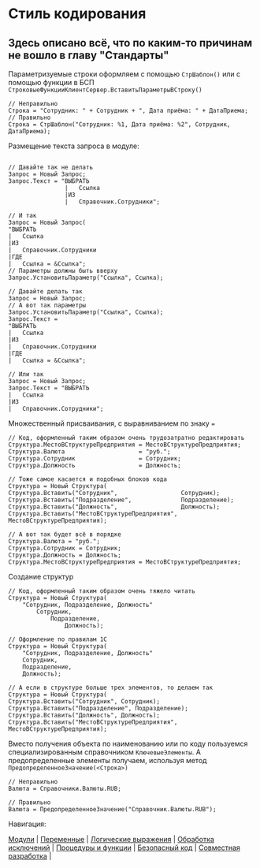 # Стиль кодирования

## Здесь описано всё, что по каким-то причинам не вошло в главу "Стандарты"

Параметризуемые строки оформляем с помощью `СтрШаблон()` или с помощью функции в БСП `СтроковыеФункцииКлиентСервер.ВставитьПараметрыВСтроку()`

```bsl
// Неправильно
Строка = "Сотрудник: " + Сотрудник + ", Дата приёма: " + ДатаПриема;
// Правильно
Строка = СтрШаблон("Сотрудник: %1, Дата приёма: %2", Сотрудник, ДатаПриема);
```

Размещение текста запроса в модуле:

```bsl

// Давайте так не делать
Запрос = Новый Запрос;
Запрос.Текст = "ВЫБРАТЬ
                |   Ссылка 
                |ИЗ
                |   Справочник.Сотрудники";

// И так
Запрос = Новый Запрос(
"ВЫБРАТЬ
|   Ссылка 
|ИЗ
|   Справочник.Сотрудники
|ГДЕ
|   Ссылка = &Ссылка";
// Параметры должны быть вверху
Запрос.УстановитьПараметр("Ссылка", Ссылка);

// Давайте делать так
Запрос = Новый Запрос;
// А вот так параметры
Запрос.УстановитьПараметр("Ссылка", Ссылка);
Запрос.Текст =
"ВЫБРАТЬ
|   Ссылка 
|ИЗ
|   Справочник.Сотрудники
|ГДЕ
|   Ссылка = &Ссылка";

// Или так
Запрос = Новый Запрос;
Запрос.Текст = "ВЫБРАТЬ
|   Ссылка 
|ИЗ
|   Справочник.Сотрудники";
```

Множественный присваивания, с выравниванием по знаку `=`

```bsl
// Код, оформленный таким образом очень трудозатратно редактировать
Структура.МестоВСтруктуреПредприятия = МестоВСтруктуреПредприятия;
Структура.Валюта                     = "руб.";
Структура.Сотрудник                  = Сотрудник;
Структура.Должность                  = Должность;

// Тоже самое касается и подобных блоков кода
Структура = Новый Структура(
Структура.Вставить("Сотрудник",                  Сотрудник);
Структура.Вставить("Подразделение",              Подразделение);
Структура.Вставить("Должность",                  Должность);
Структура.Вставить("МестоВСтруктуреПредприятия", МестоВСтруктуреПредприятия);

// А вот так будет всё в порядке
Структура.Валюта = "руб.";
Структура.Сотрудник = Сотрудник;
Структура.Должность = Должность;
Структура.МестоВСтруктуреПредприятия = МестоВСтруктуреПредприятия;

```

Создание структур

```bsl
// Код, оформленный таким образом очень тяжело читать
Структура = Новый Структура(
    "Сотрудник, Подразделение, Должность"
        Сотрудник,
            Подразделение,
                Должность);

// Оформление по правилам 1С
Структура = Новый Структура(
    "Сотрудник, Подразделение, Должность"
    Сотрудник,
    Подразделение,
    Должность);

// А если в структуре больше трех элементов, то делаем так
Структура = Новый Структура(
Структура.Вставить("Сотрудник", Сотрудник);
Структура.Вставить("Подразделение", Подразделение);
Структура.Вставить("Должность", Должность);
Структура.Вставить("МестоВСтруктуреПредприятия", МестоВСтруктуреПредприятия);
```

Вместо получения объекта по наименованию или по коду пользуемся специализированным справочником `КлючевыеЭлементы`. А предопределенные элементы получаем, используя метод `ПредопределенноеЗначение(<Строка>)`

```bsl
// Неправильно
Валюта = Справочники.Валюты.RUB;

// Правильно
Валюта = ПредопределенноеЗначение("Справочник.Валюты.RUB");
```

Навигация:

[Модули](./%D0%A1%D1%82%D0%B0%D0%BD%D0%B4%D0%B0%D1%80%D1%82%D1%8B/1%20Модули.md) |
[Переменные](./%D0%A1%D1%82%D0%B0%D0%BD%D0%B4%D0%B0%D1%80%D1%82%D1%8B/2%20Переменные.md) |
[Логические выражения](./%D0%A1%D1%82%D0%B0%D0%BD%D0%B4%D0%B0%D1%80%D1%82%D1%8B/3%20Логические%20выражения.md) |
[Обработка исключений](./%D0%A1%D1%82%D0%B0%D0%BD%D0%B4%D0%B0%D1%80%D1%82%D1%8B/4%20Обработка%20исключений.md) |
[Процедуры и функции](./%D0%A1%D1%82%D0%B0%D0%BD%D0%B4%D0%B0%D1%80%D1%82%D1%8B/5%20Процедуры%20и%20функции.md) |
[Безопасный код](./%D0%A1%D1%82%D0%B0%D0%BD%D0%B4%D0%B0%D1%80%D1%82%D1%8B/6%20Безопасный%20код.md) |
[Совместная разработка](./%D0%A1%D1%82%D0%B0%D0%BD%D0%B4%D0%B0%D1%80%D1%82%D1%8B/7%20Совместная%20разработка.md) |
